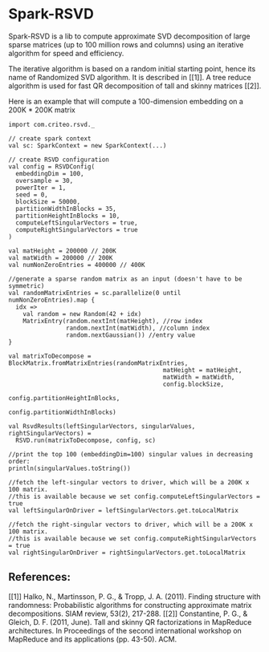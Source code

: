 # Spark-RSVD
Spark-RSVD is a lib to compute approximate SVD decomposition of large sparse matrices (up to 100 million rows and columns) using an iterative algorithm for speed and efficiency.

The iterative algorithm is based on a random initial starting point, hence its name of Randomized SVD algorithm. It is described in \[[1]\]. A tree reduce algorithm is used for fast QR decomposition of tall and skinny matrices \[[2]\].

Here is an example that will compute a 100-dimension embedding on a 200K * 200K matrix

```
import com.criteo.rsvd._

// create spark context
val sc: SparkContext = new SparkContext(...)

// create RSVD configuration
val config = RSVDConfig(
  embeddingDim = 100,
  oversample = 30,
  powerIter = 1,
  seed = 0,
  blockSize = 50000,
  partitionWidthInBlocks = 35,
  partitionHeightInBlocks = 10,
  computeLeftSingularVectors = true,
  computeRightSingularVectors = true
)

val matHeight = 200000 // 200K
val matWidth = 200000 // 200K
val numNonZeroEntries = 400000 // 400K

//generate a sparse random matrix as an input (doesn't have to be symmetric)
val randomMatrixEntries = sc.parallelize(0 until numNonZeroEntries).map {
  idx =>
    val random = new Random(42 + idx)
    MatrixEntry(random.nextInt(matHeight), //row index
                random.nextInt(matWidth), //column index
                random.nextGaussian()) //entry value
}

val matrixToDecompose = BlockMatrix.fromMatrixEntries(randomMatrixEntries,
                                           matHeight = matHeight,
                                           matWidth = matWidth,
                                           config.blockSize,
                                           config.partitionHeightInBlocks,
                                           config.partitionWidthInBlocks)

val RsvdResults(leftSingularVectors, singularValues, rightSingularVectors) =
  RSVD.run(matrixToDecompose, config, sc)

//print the top 100 (embeddingDim=100) singular values in decreasing order:
println(singularValues.toString())

//fetch the left-singular vectors to driver, which will be a 200K x 100 matrix.
//this is available because we set config.computeLeftSingularVectors = true
val leftSingularOnDriver = leftSingularVectors.get.toLocalMatrix

//fetch the right-singular vectors to driver, which will be a 200K x 100 matrix.
//this is available because we set config.computeRightSingularVectors = true
val rightSingularOnDriver = rightSingularVectors.get.toLocalMatrix
```

## References:

\[[1]\] Halko, N., Martinsson, P. G., & Tropp, J. A. (2011). Finding structure with randomness: Probabilistic algorithms for constructing approximate matrix decompositions. SIAM review, 53(2), 217-288.
\[[2]\] Constantine, P. G., & Gleich, D. F. (2011, June). Tall and skinny QR factorizations in MapReduce architectures. In Proceedings of the second international workshop on MapReduce and its applications (pp. 43-50). ACM.
